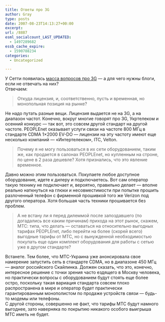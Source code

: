 ```yaml
---
title: Ответы про 3G
author: Gray
type: posts
date: 2007-08-23T14:13:27+00:00
excerpt:
url: /8887
esml_socialcount_LAST_UPDATED:
  - 1497289682
essb_cache_expire:
  - 1590788234
categories:
  - Uncategorized

---
```








У Сетти появилась <a href="http://www.setti.biz/558/" target="_blank">масса вопросов про 3G</a> &#8212; а для чего нужны блоги, если не отвечать на них?  
Отвечаем:

> Откуда лицензия, и, соответственно, пусть и временная, но монопольная позиция на рынке?

Не надо путать разные вещи. Лицензия выдается не на 3G, а на диапазон частот. Конечно, вокруг многие говорят про 3G, Укртелеком и осенний конкурс &#8212; так вот, это совсем другой стандарт на другой частоте. PEOPLEnet оказывает услуги связи на частоте 800 МГц в стандарте CDMA 1&#215;2000 EV-DO &#8212; лицензии на эту частоту имеют еще несколько компаний &#8212; &#171;Интертелеком&#187;, ITC, Velton.

> Почему я не могу пользоваться в их сети оборудованием, таким же, как продается в салонах PEOPLEnet, но купленным на строне, по цене в 2 раза дешевле? Хотя признались, что это явление временное.

Давно можно этим пользоваться. Покупаете любое доступное оборудование, идете к дилеру и подключаетесь. Вот сам оператор такую технику не подключает и, вероятно, правильно делает &#8212; вполне реально наткнуться на глюки и несовместимости при попытке прошить разлоченный телефон с фирменной прошивкой того же Verizon под другого оператора. Хотя большая часть техники прошивается без проблем.

> А не встану ли я перед дилеммой после запоздавшего (по догадались все каким причинам) прихода на этот рынок, скажем, МТС: типа, что делать &#8212; оставаться на относительно выгодных тарифах PEOPLEnet, либо перейти на более (скорей всего) выгодные тарифы от МТС, но с вынужденной необходимостью покупать еще один комплект оборудования для работы с сетью уже в другом стандарте?

Встанете. Тем более, что МТС-Украина уже анонсировала свое намерение запустить сеть в стандарте CDMA, но в диапазоне 450 МГц &#8212; аналог российского Скайлинка. Должен сказать, что это, конечно, интересное решение с точки зрения часто ездящего в Москву человека, но практически вопросы с оборудованием будут стоять еще более остро, поскольку такая вариация стандарта совсем плохо распространена в мире и оператор будет практически гарантированным монополистом по продаже устройств связи &#8212; будь-то модемы или телефоны.  
С другой стороны, совершенно не факт, что тарифы МТС будут намного выгоднее, зато наверняка по покрытию никакого особого выигрыша МТС иметь не будет.